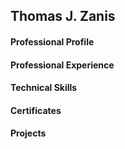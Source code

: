 ## Thomas J. Zanis 
#### **Professional Profile**
#### **Professional Experience**
#### **Technical Skills**
#### **Certificates**
#### **Projects**
